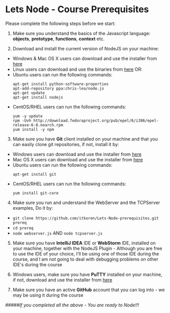 Lets Node - Course Prerequisites
================================

Please complete the following steps before we start:

1. Make sure you understand the basics of the Javascript language: **objects**, **prototype**, **functions**, **context** etc.

2. Download and install the current version of NodeJS on your machine:
 * Windows & Mac OS X users can download and use the installer from [here](http://nodejs.org/download/ "Download NodeJS")
 * Linux users can download and use the binaries from [here](http://nodejs.org/download/ "Download NodeJS") OR:
 * Ubuntu users can run the following commands:
   ```
   apt-get install python-software-properties
   apt-add-repository ppa:chris-lea/node.js
   apt-get update
   apt-get install nodejs
   ```
 * CentOS/RHEL users can run the following commands:
   ```
   yum -y update
   rpm -Uvh http://download.fedoraproject.org/pub/epel/6/i386/epel-release-6-8.noarch.rpm
   yum install -y npm
   ```

3. Make sure you have **Git** client installed on your machine and that you can easily clone git repositories, if not, install it by:
 * Windows users can download and use the installer from [here](http://msysgit.github.com/ "Download Git")
 * Mac OS X users can download and use the installer from [here](http://sourceforge.net/projects/git-osx-installer/ "Download Git")
 * Ubuntu users can run the following commands:
   ```
   apt-get install git
   ```
 * CentOS/RHEL users can run the following commands:
   ```
   yum install git-core
   ```

4. Make sure you run and understand the WebServer and the TCPServer examples, Do it by:
 * ```git clone https://github.com/itkoren/Lets-Node-prerequisites.git prereq```
 * ```cd prereq```
 * ```node webserver.js``` AND ```node tcpserver.js```

5. Make sure you have **IntelliJ IDEA** IDE or **WebStorm** IDE, installed on your machine, together with the NodeJS Plugin - Although you are free to use the IDE of your choice, I'll be using one of those IDE during the course, and I am not going to deal with debugging problems on other IDE's during the course

6. Windows users, make sure you have **PuTTY** installed on your machine, if not, download and use the installer from [here](http://www.chiark.greenend.org.uk/~sgtatham/putty/download.html "Download PuTTY")
7. Make sure you have an active **GitHub** account that you can log into - we may be using it during the course

#####*If you completed all the above - You are ready to Node!!!*